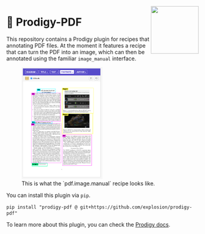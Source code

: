 <a href="https://explosion.ai"><img src="https://explosion.ai/assets/img/logo.svg" width="125" height="125" align="right" /></a>

# 📄 Prodigy-PDF

This repository contains a Prodigy plugin for recipes that annotating PDF files. At the moment it features a recipe that can turn the PDF into an image, which can then be annotated using the familiar `image_manual` interface.

<figure>
  <img src="images/pdf_image_manual.png" width="50%" style="margin-left: auto;margin-right: auto;">
  <figcaption>This is what the `pdf.image.manual` recipe looks like.</figcaption>
</figure>


You can install this plugin via `pip`. 

```
pip install "prodigy-pdf @ git+https://github.com/explosion/prodigy-pdf"
```

To learn more about this plugin, you can check the [Prodigy docs]().
